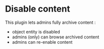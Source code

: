 Disable content
===============

This plugin lets admins fully archive content :
 - object entity is disabled
 - admins (only) can browse archived content
 - admins can re-enable content


